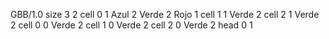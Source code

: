 <gs-board without-header> GBB/1.0
size 3 2
cell 0 1 Azul 2 Verde 2 Rojo 1 
cell 1 1 Verde 2 
cell 2 1 Verde 2 
cell 0 0 Verde 2 
cell 1 0 Verde 2 
cell 2 0 Verde 2 
head 0 1 </gs-board>